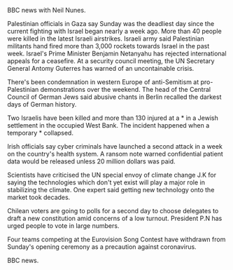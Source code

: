 BBC news with Neil Nunes.

Palestinian officials in Gaza say Sunday was the deadliest day since the current fighting with Israel began nearly a week ago. More than 40 people were killed in the latest Israeli airstrikes. Israeli army said Palestinian militants hand fired more than 3,000 rockets towards Israel in the past week. Israel's Prime Minister Benjamin Netanyahu has rejected international appeals for a ceasefire. At a security council meeting, the UN Secretary General Antomy Guterres has warned of an uncontainable crisis. 

There's been condemnation in western Europe of anti-Semitism at pro-Palestinian demonstrations over the weekend. The head of the Central Council of German Jews said abusive chants in Berlin recalled the darkest days of German history.

Two Israelis have been killed and more than 130 injured at a * in a Jewish settlement in the occupied West Bank. The incident happened when a temporary * collapsed.

Irish officials say cyber criminals have launched a second attack in a week on the country's health system. A ransom note warned confidential patient data would be released unless 20 million dollars was paid.

Scientists have criticised the UN special envoy of climate change J.K for saying the technologies which don't yet exist will play a major role in stabilizing the climate. One expert said getting new technology onto the market took decades.

Chilean voters are going to polls for a second day to choose delegates to draft a new constitution amid concerns of a low turnout. President P.N has urged people to vote in large numbers.

Four teams competing at the Eurovision Song Contest have withdrawn from Sunday's opening ceremony as a precaution against coronavirus.

BBC news.
